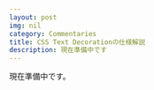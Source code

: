 ```yaml
---
layout: post
img: nil
category: Commentaries
title: CSS Text Decorationの仕様解説
description: 現在準備中です
---
```


現在準備中です。